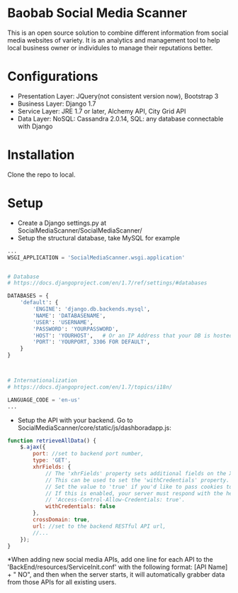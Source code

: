 # Baobab Social Media Scanner
This is an open source solution to combine different information from social media websites of variety. It is an analytics and management tool to help local business owner or individules to manage their reputations better.

# Configurations
* Presentation Layer: JQuery(not consistent version now), Bootstrap 3
* Business Layer: Django 1.7
* Service Layer: JRE 1.7 or later, Alchemy API, City Grid API
* Data Layer: NoSQL: Cassandra 2.0.14, SQL: any database connectable with Django

# Installation
Clone the repo to local.

# Setup
* Create a Django settings.py at SocialMediaScanner/SocialMediaScanner/
* Setup the structural database, take MySQL for example
```python
...
WSGI_APPLICATION = 'SocialMediaScanner.wsgi.application'


# Database
# https://docs.djangoproject.com/en/1.7/ref/settings/#databases

DATABASES = {
    'default': {
        'ENGINE': 'django.db.backends.mysql',
        'NAME': 'DATABASENAME',
        'USER': 'USERNAME',
        'PASSWORD': 'YOURPASSWORD',
        'HOST': 'YOURHOST',   # Or an IP Address that your DB is hosted on
        'PORT': 'YOURPORT, 3306 FOR DEFAULT',
    }
}



# Internationalization
# https://docs.djangoproject.com/en/1.7/topics/i18n/

LANGUAGE_CODE = 'en-us'
...

```
* Setup the API with your backend. Go to SocialMediaScanner/core/static/js/dashboradapp.js:
```javascript
function retrieveAllData() {
    $.ajax({
        port: //set to backend port number,
        type: 'GET',
        xhrFields: {
            // The 'xhrFields' property sets additional fields on the XMLHttpRequest.
            // This can be used to set the 'withCredentials' property.
            // Set the value to 'true' if you'd like to pass cookies to the server.
            // If this is enabled, your server must respond with the header
            // 'Access-Control-Allow-Credentials: true'.
            withCredentials: false
        },
        crossDomain: true,
        url: //set to the backend RESTful API url,
        //...
    });
}
```

*When adding new social media APIs, add one line for each API to the 'BackEnd/resources/ServiceInit.conf' with the following format: [API Name] + " NO", and then when the server starts, it will automatically grabber data from those APIs for all existing users.
